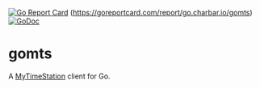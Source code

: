 [![Go Report Card](https://goreportcard.com/badge/go.charbar.io/gomts)](https://goreportcard.com/report/go.charbar.io/gomts) (https://goreportcard.com/report/go.charbar.io/gomts) [![GoDoc](https://godoc.org/go.charbar.io/gomts?status.svg)](https://godoc.org/go.charbar.io/gomts)

# gomts

A [MyTimeStation] client for Go.

[MyTimeStation]: https://mytimestation.com
